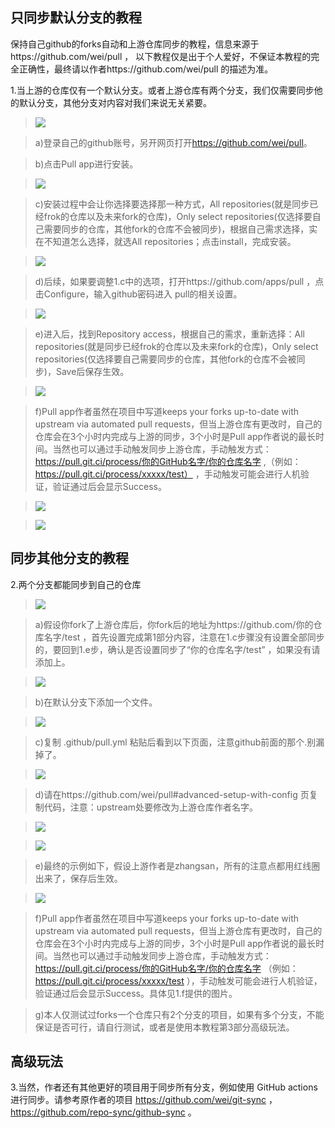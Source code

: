 ## 只同步默认分支的教程

保持自己github的forks自动和上游仓库同步的教程，信息来源于https://github.com/wei/pull ， 以下教程仅是出于个人爱好，不保证本教程的完全正确性，最终请以作者https://github.com/wei/pull 的描述为准。

1.当上游的仓库仅有一个默认分支。或者上游仓库有两个分支，我们仅需要同步他的默认分支，其他分支对内容对我们来说无关紧要。

>   ![](https://raw.githubusercontent.com/lxk0301/scripts/master/icon/git1.jpg)

>   a)登录自己的github账号，另开网页打开<https://github.com/wei/pull>。

>   b)点击Pull app进行安装。

>   ![](https://raw.githubusercontent.com/lxk0301/scripts/master/icon/git2.jpg)

>   c)安装过程中会让你选择要选择那一种方式，All
>   repositories(就是同步已经frok的仓库以及未来fork的仓库)，Only select
>   repositories(仅选择要自己需要同步的仓库，其他fork的仓库不会被同步)，根据自己需求选择，实在不知道怎么选择，就选All
>   repositories；点击install，完成安装。

>   ![](https://raw.githubusercontent.com/lxk0301/scripts/master/icon/git3.jpg)

>   d)后续，如果要调整1.c中的选项，打开https://github.com/apps/pull ，点击Configure，输入github密码进入
>   pull的相关设置。

>   ![](https://raw.githubusercontent.com/lxk0301/scripts/master/icon/git4.jpg)

>   e)进入后，找到Repository access，根据自己的需求，重新选择：All
>   repositories(就是同步已经frok的仓库以及未来fork的仓库)，Only select
>   repositories(仅选择要自己需要同步的仓库，其他fork的仓库不会被同步)，Save后保存生效。

>   ![](https://raw.githubusercontent.com/lxk0301/scripts/master/icon/git5.jpg)

>   f)Pull app作者虽然在项目中写道keeps your forks up-to-date with upstream via
>   automated pull
>   requests，但当上游仓库有更改时，自己的仓库会在3个小时内完成与上游的同步，3个小时是Pull
>   app作者说的最长时间。当然也可以通过手动触发同步上游仓库，手动触发方式：https://pull.git.ci/process/你的GitHub名字/你的仓库名字 ,（例如：https://pull.git.ci/process/xxxxx/test）  ，手动触发可能会进行人机验证，验证通过后会显示Success。

>   ![](https://raw.githubusercontent.com/lxk0301/scripts/master/icon/git6.jpg)

>   ![](https://raw.githubusercontent.com/lxk0301/scripts/master/icon/git7.jpg)

## 同步其他分支的教程

2.两个分支都能同步到自己的仓库

>   ![](https://raw.githubusercontent.com/lxk0301/scripts/master/icon/git8.jpg)

>   a)假设你fork了上游仓库后，你fork后的地址为https://github.com/你的仓库名字/test
>   ，首先设置完成第1部分内容，注意在1.c步骤没有设置全部同步的，要回到1.e步，确认是否设置同步了“你的仓库名字/test”
>   ，如果没有请添加上。

>   ![](https://raw.githubusercontent.com/lxk0301/scripts/master/icon/git9.jpg)

>   b)在默认分支下添加一个文件。

>   ![](https://raw.githubusercontent.com/lxk0301/scripts/master/icon/git10.jpg)

>   c)复制 .github/pull.yml 粘贴后看到以下页面，注意github前面的那个.别漏 掉了。

>   ![](https://raw.githubusercontent.com/lxk0301/scripts/master/icon/git11.jpg)

>   d)请在https://github.com/wei/pull#advanced-setup-with-config
>   页复制代码，注意：upstream处要修改为上游仓库作者名字。

>   ![](https://raw.githubusercontent.com/lxk0301/scripts/master/icon/git12.jpg)

>   ![](https://raw.githubusercontent.com/lxk0301/scripts/master/icon/git13.jpg)

>   e)最终的示例如下，假设上游作者是zhangsan，所有的注意点都用红线圈出来了，保存后生效。

>   ![](https://raw.githubusercontent.com/lxk0301/scripts/master/icon/git14.jpg)

>   f)Pull app作者虽然在项目中写道keeps your forks up-to-date with upstream via
>   automated pull
>   requests，但当上游仓库有更改时，自己的仓库会在3个小时内完成与上游的同步，3个小时是Pull
>   app作者说的最长时间。当然也可以通过手动触发同步上游仓库，手动触发方式：https://pull.git.ci/process/你的GitHub名字/你的仓库名字 （例如：https://pull.git.ci/process/xxxxx/test
>   ），手动触发可能会进行人机验证，验证通过后会显示Success。具体见1.f提供的图片。

>   g)本人仅测试过forks一个仓库只有2个分支的项目，如果有多个分支，不能保证是否可行，请自行测试，或者是使用本教程第3部分高级玩法。

## 高级玩法

3.当然，作者还有其他更好的项目用于同步所有分支，例如使用 GitHub actions
进行同步。请参考原作者的项目 https://github.com/wei/git-sync ，
https://github.com/repo-sync/github-sync 。
